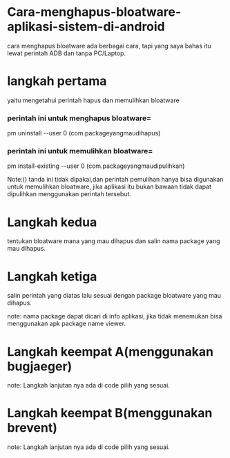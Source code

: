 # Cara-menghapus-bloatware-aplikasi-sistem-di-android

cara menghapus bloatware ada berbagai cara, tapi yang saya bahas itu lewat perintah ADB dan tanpa PC/Laptop.

# langkah pertama 
yaitu mengetahui perintah hapus dan memulihkan bloatware 
### perintah ini untuk menghapus bloatware=
 pm uninstall --user 0 (com.packageyangmaudihapus)
### perintah ini untuk memulihkan bloatware=
 pm install-existing --user 0 (com.packageyangmaudipulihkan)

Note:() tanda ini tidak dipakai,dan perintah pemulihan hanya bisa digunakan untuk memulihkan bloatware, jika aplikasi itu bukan bawaan tidak dapat dipulihkan menggunakan perintah tersebut.

# Langkah kedua
tentukan bloatware mana yang mau dihapus dan salin nama package yang mau dihapus.

# Langkah ketiga
salin perintah yang diatas lalu sesuai dengan package bloatware yang mau dihapus.

note: nama package dapat dicari di info aplikasi, jika tidak menemukan bisa menggunakan apk package name viewer.

# Langkah keempat A(menggunakan bugjaeger)
note: Langkah lanjutan nya ada di code pilih yang sesuai.

# Langkah keempat B(menggunakan brevent)
note: Langkah lanjutan nya ada di code pilih yang sesuai.


